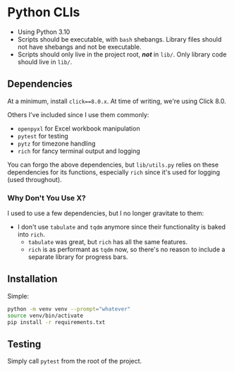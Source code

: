 # Python CLIs

- Using Python 3.10
- Scripts should be executable, with `bash` shebangs. Library files should not have shebangs and not
  be executable.
- Scripts should only live in the project root, **_not_** in `lib/`. Only library code should live
  in `lib/`.

## Dependencies

At a minimum, install `click==8.0.x`. At time of writing, we're using Click 8.0.

Others I've included since I use them commonly:

- `openpyxl` for Excel workbook manipulation
- `pytest` for testing
- `pytz` for timezone handling
- `rich` for fancy terminal output and logging

You can forgo the above dependencies, but `lib/utils.py` relies on these dependencies for its
functions, especially `rich` since it's used for logging (used throughout).

### Why Don't You Use X?

I used to use a few dependencies, but I no longer gravitate to them:

- I don't use `tabulate` and `tqdm` anymore since their functionality is baked into `rich`.
  - `tabulate` was great, but `rich` has all the same features.
  - `rich` is as performant as `tqdm` now, so there's no reason to include a separate library for
    progress bars.

## Installation

Simple:

```bash
python -m venv venv --prompt="whatever"
source venv/bin/activate
pip install -r requirements.txt
```

## Testing

Simply call `pytest` from the root of the project.
